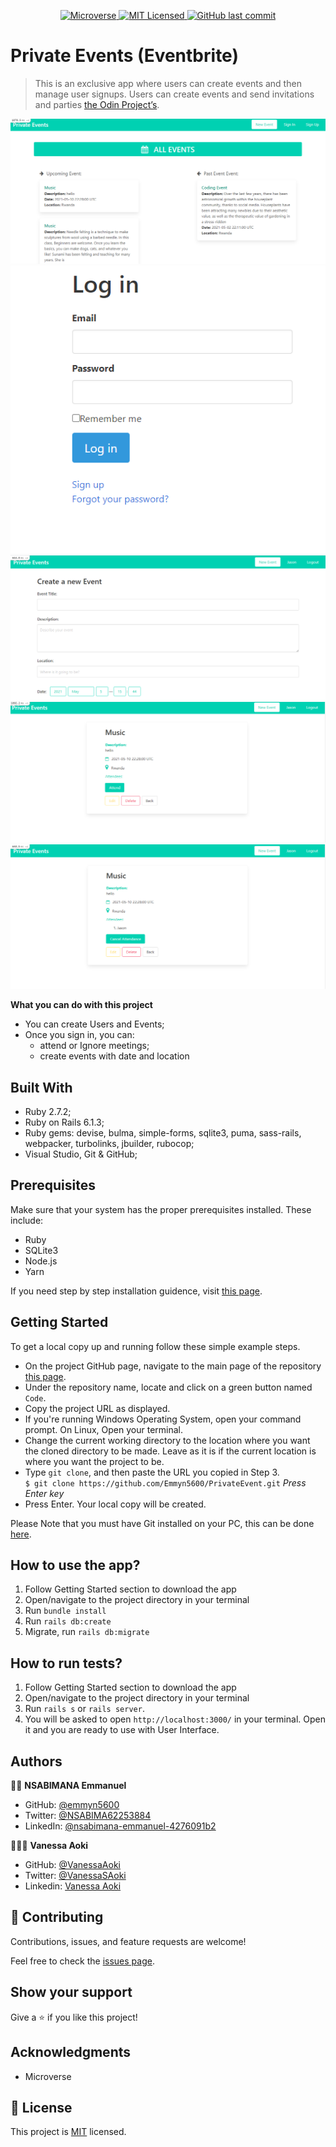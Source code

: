 <p align="center">
  <a href="https://www.microverse.org/">
    <img alt="Microverse" src="https://img.shields.io/badge/-Microverse-blueviolet?style=flat-square">
  </a>
  <a href="https://github.com/VanessaAoki/MembersOnly/blob/development/LICENSE">
    <img alt="MIT Licensed" src="https://img.shields.io/github/license/VanessaAoki/MembersOnly?style=flat-square">
  </a>
  <a href="https://github.com/VanessaAoki/MembersOnly">
    <img alt="GitHub last commit" src="https://img.shields.io/github/last-commit/VanessaAoki/MembersOnly/authentication?color=blue&style=flat-square">
  </a>
</p>


# Private Events (Eventbrite)
> This is an exclusive app where users can create events and then manage user signups.
> Users can create events and send invitations and parties [the Odin Project’s](https://www.theodinproject.com/courses/ruby-on-rails/lessons/associations).

![screenshot](./app/assets/images/img1.png)
![screenshot](./app/assets/images/img2.png)
![screenshot](./app/assets/images/img3.png)
![screenshot](./app/assets/images/img4.png)
![screenshot](./app/assets/images/img5.png)


**What you can do with this project**
- You can create Users and Events;
- Once you sign in, you can:
  - attend or Ignore meetings;
  - create events with date and location

## Built With

- Ruby 2.7.2;
- Ruby on Rails 6.1.3;
- Ruby gems: devise, bulma, simple-forms, sqlite3, puma, sass-rails, webpacker, turbolinks, jbuilder, rubocop;
- Visual Studio, Git & GitHub;

## Prerequisites
Make sure that your system has the proper prerequisites installed. These include:

- Ruby
- SQLite3
- Node.js
- Yarn

If you need step by step installation guidence, visit [this page](https://guides.rubyonrails.org/getting_started.html#creating-a-new-rails-project-installing-rails).

## Getting Started

To get a local copy up and running follow these simple example steps.

- On the project GitHub page, navigate to the main page of the repository [this page](https://github.com/Emmyn5600/PrivateEvent.git).
- Under the repository name, locate and click on a green button named `Code`.
- Copy the project URL as displayed.
- If you're running Windows Operating System, open your command prompt. On Linux, Open your terminal.
- Change the current working directory to the location where you want the cloned directory to be made. Leave as it is if the current location is where you want the project to be.
- Type `git clone`, and then paste the URL you copied in Step 3.<br>
  `$ git clone https://github.com/Emmyn5600/PrivateEvent.git` <em>Press Enter key</em><br>
- Press Enter. Your local copy will be created.

Please Note that you must have Git installed on your PC, this can be done [here](https://gist.github.com/derhuerst/1b15ff4652a867391f03).

## How to use the app?

1. Follow Getting Started section to download the app
2. Open/navigate to the project directory in your terminal
3. Run `bundle install`
4. Run `rails db:create`
5. Migrate, run `rails db:migrate`

## How to run tests?

1. Follow Getting Started section to download the app
2. Open/navigate to the project directory in your terminal
3. Run `rails s` or `rails server`.
4. You will be asked to open `http://localhost:3000/` in your terminal. Open it and you are ready to use with User Interface.

## Authors

🧑‍💻 **NSABIMANA Emmanuel**

- GitHub: [@emmyn5600](https://github.com/Emmyn5600)
- Twitter: [@NSABIMA62253884](https://twitter.com/NSABIMA62253884)
- LinkedIn: [@nsabimana-emmanuel-4276091b2](https://www.linkedin.com/in/nsabimana-emmanuel-4276091b2/)


👩🏼‍💻 **Vanessa Aoki**

- GitHub: [@VanessaAoki](https://github.com/VanessaAoki)
- Twitter: [@VanessaSAoki](https://twitter.com/VanessaSAoki)
- Linkedin: [Vanessa Aoki](https://www.linkedin.com/in/vanessasaoki/)

## 🤝 Contributing

Contributions, issues, and feature requests are welcome!

Feel free to check the [issues page](https://github.com/Emmyn5600/PrivateEvent/issues).

## Show your support

Give a ⭐️ if you like this project!

## Acknowledgments

- Microverse

## 📝 License

This project is [MIT](https://en.wikipedia.org/wiki/MIT_License) licensed.